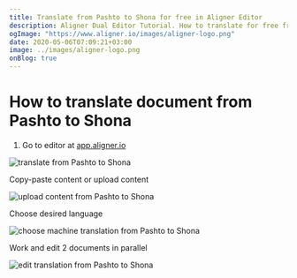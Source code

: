 ```yaml
---
title: Translate from Pashto to Shona for free in Aligner Editor
description: Aligner Dual Editor Tutorial. How to translate for free from Pashto to Shona. Aligner is multilingual document management platform. 
ogImage: "https://www.aligner.io/images/aligner-logo.png"
date: 2020-05-06T07:09:21+03:00
image: ../images/aligner-logo.png
onBlog: true
---
```


# How to translate document from Pashto to Shona

1. Go to editor at [app.aligner.io](https://app.aligner.io "Aligner App web page")

![translate from Pashto to Shona](../aligner-blank-editor.png "translate from Pashto to Shona")

Copy-paste content or upload content

![upload content from Pashto to Shona](../aligner-uploaded-document.png "upload content from Pashto to Shona")

Choose desired language

![choose machine translation from Pashto to Shona](../aligner-language-dropdown.png "choose machine translation from Pashto to Shona")

Work and edit 2 documents in parallel

![edit translation from Pashto to Shona](../aligner-double-sitded-editor.png "edit translation from Pashto to Shona")

